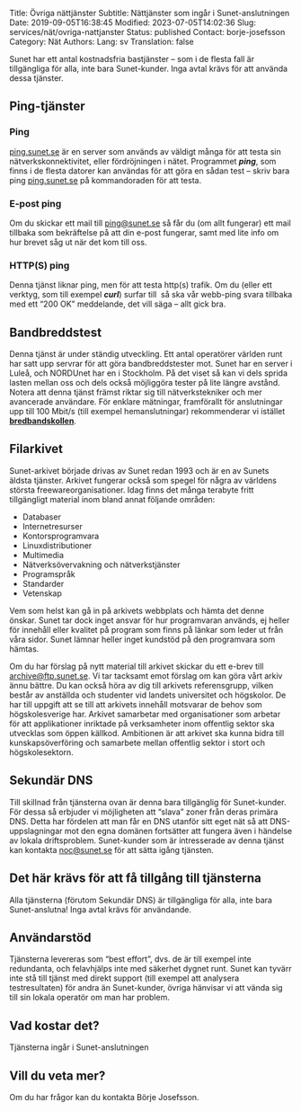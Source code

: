 Title: Övriga nättjänster
Subtitle: Nättjänster som ingår i Sunet-anslutningen
Date: 2019-09-05T16:38:45
Modified: 2023-07-05T14:02:36
Slug: services/nät/ovriga-nattjanster
Status: published
Contact: borje-josefsson
Category: Nät
Authors: 
Lang: sv
Translation: false

Sunet har ett antal kostnadsfria bastjänster – som i de flesta fall är tillgängliga för alla, inte bara Sunet-kunder. Inga avtal krävs för att använda dessa tjänster.


Ping-tjänster
-------------


### Ping


[ping.sunet.se](http://ping.sunet.se) är en server som används av väldigt många för att testa sin nätverkskonnektivitet, eller fördröjningen i nätet. Programmet ***ping***, som finns i de flesta datorer kan användas för att göra en sådan test – skriv bara ping [ping.sunet.se](http://ping.sunet.se) på kommandoraden för att testa.


### E-post ping


Om du skickar ett mail till [ping@sunet.se](mailto:ping@sunet.se) så får du (om allt fungerar) ett mail tillbaka som bekräftelse på att din e-post fungerar, samt med lite info om hur brevet såg ut när det kom till oss.


### HTTP(S) ping


Denna tjänst liknar ping, men för att testa http(s) trafik. Om du (eller ett verktyg, som till exempel ***curl***) surfar till </ping> så ska vår webb-ping svara tillbaka med ett “200 OK” meddelande, det vill säga – allt gick bra.


Bandbreddstest
--------------


Denna tjänst är under ständig utveckling. Ett antal operatörer världen runt har satt upp servrar för att göra bandbreddstester mot. Sunet har en server i Luleå, och NORDUnet har en i Stockholm. På det viset så kan vi dels sprida lasten mellan oss och dels också möjliggöra tester på lite längre avstånd. Notera att denna tjänst främst riktar sig till nätverkstekniker och mer avancerade användare. För enklare mätningar, framförallt för anslutningar upp till 100 Mbit/s (till exempel hemanslutningar) rekommenderar vi istället **[bredbandskollen](http://www.bredbandskollen.se/)**.


Filarkivet
----------


Sunet-arkivet började drivas av Sunet redan 1993 och är en av Sunets äldsta tjänster. Arkivet fungerar också som spegel för några av världens största freewareorganisationer. Idag finns det många terabyte fritt tillgängligt material inom bland annat följande områden:


* Databaser
* Internetresurser
* Kontorsprogramvara
* Linuxdistributioner
* Multimedia
* Nätverksövervakning och nätverkstjänster
* Programspråk
* Standarder
* Vetenskap


Vem som helst kan gå in på arkivets webbplats och hämta det denne önskar. Sunet tar dock inget ansvar för hur programvaran används, ej heller för innehåll eller kvalitet på program som finns på länkar som leder ut från våra sidor. Sunet lämnar heller inget kundstöd på den programvara som hämtas.


Om du har förslag på nytt material till arkivet skickar du ett e-brev till [archive@ftp.sunet.se](mailto:archive@ftp.sunet.se). Vi tar tacksamt emot förslag om kan göra vårt arkiv ännu bättre. Du kan också höra av dig till arkivets referensgrupp, vilken består av anställda och studenter vid landets universitet och högskolor. De har till uppgift att se till att arkivets innehåll motsvarar de behov som högskolesverige har. Arkivet samarbetar med organisationer som arbetar för att applikationer inriktade på verksamheter inom offentlig sektor ska utvecklas som öppen källkod. Ambitionen är att arkivet ska kunna bidra till kunskapsöverföring och samarbete mellan offentlig sektor i stort och högskolesektorn.


Sekundär DNS
------------


Till skillnad från tjänsterna ovan är denna bara tillgänglig för Sunet-kunder. För dessa så erbjuder vi möjligheten att “slava” zoner från deras primära DNS. Detta har fördelen att man får en DNS utanför sitt eget nät så att DNS-uppslagningar mot den egna domänen fortsätter att fungera även i händelse av lokala driftsproblem. Sunet-kunder som är intresserade av denna tjänst kan kontakta [noc@sunet.se](mailto:noc@sunet.se) för att sätta igång tjänsten.


Det här krävs för att få tillgång till tjänsterna
-------------------------------------------------


Alla tjänsterna (förutom Sekundär DNS) är tillgängliga för alla, inte bara Sunet-anslutna! Inga avtal krävs för användande.


Användarstöd
------------


Tjänsterna levereras som “best effort”, dvs. de är till exempel inte redundanta, och felavhjälps inte med säkerhet dygnet runt. Sunet kan tyvärr inte stå till tjänst med direkt support (till exempel att analysera testresultaten) för andra än Sunet-kunder, övriga hänvisar vi att vända sig till sin lokala operatör om man har problem.


Vad kostar det?
---------------


Tjänsterna ingår i Sunet-anslutningen


Vill du veta mer?
-----------------


Om du har frågor kan du kontakta Börje Josefsson.


